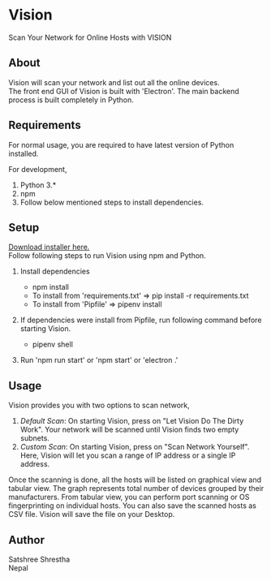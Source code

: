 # Vision
Scan Your Network for Online Hosts with VISION   

## About
Vision will scan your network and list out all the online devices.  
The front end GUI of Vision is built with 'Electron'. The main backend process is built completely in Python. 

## Requirements
For normal usage, you are required to have latest version of Python installed.  

For development,  
1. Python 3.*  
2. npm  
3. Follow below mentioned steps to install dependencies.    

## Setup
<a href="https://satshree.com.np/files/vision.msi" download>Download installer here.</a>  
Follow following steps to run Vision using npm and Python.  
1. Install dependencies  
    - npm install  
    - To install from 'requirements.txt' => pip install -r requirements.txt  
    - To install from 'Pipfile' => pipenv install  
  
2. If dependencies were install from Pipfile, run following command before starting Vision.  
    - pipenv shell  
  
3. Run 'npm run start' or 'npm start' or 'electron .'    
  
## Usage
Vision provides you with two options to scan network,
  
1. <i>Default Scan</i>: On starting Vision, press on "Let Vision Do The Dirty Work". Your network will be scanned until Vision finds two empty subnets.  
2. <i>Custom Scan</i>: On starting Vision, press on "Scan Network Yourself". Here, Vision will let you scan a range of IP address or a single IP address.  
  
Once the scanning is done, all the hosts will be listed on graphical view and tabular view. The graph represents total number of devices grouped by their manufacturers. From tabular view, you can perform port scanning or OS fingerprinting on individual hosts. You can also save the scanned hosts as CSV file. Vision will save the file on your Desktop.  

## Author
Satshree Shrestha  
Nepal
